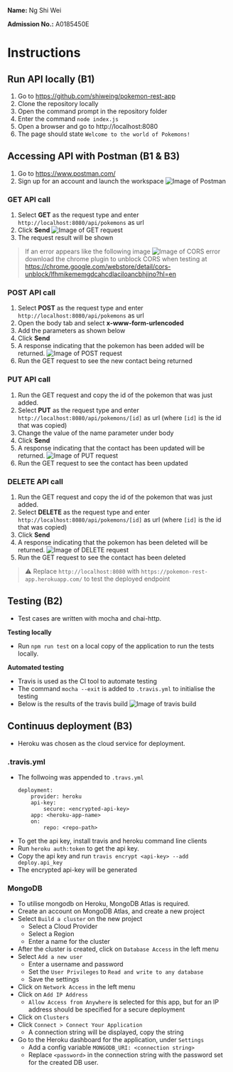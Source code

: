 **Name:** Ng Shi Wei

**Admission No.:** A0185450E

# Instructions
## Run API locally (B1)
1. Go to https://github.com/shiweing/pokemon-rest-app
1. Clone the repository locally
1. Open the command prompt in the repository folder
1. Enter the command `node index.js`
1. Open a browser and go to http://localhost:8080
1. The page should state `Welcome to the world of Pokemons!`

## Accessing API with Postman (B1 & B3)
1. Go to https://www.postman.com/
1. Sign up for an account and launch the workspace
![Image of Postman](images/postman.png)

### **GET** API call
1. Select **GET** as the request type and enter `http://localhost:8080/api/pokemons` as url
1. Click **Send**
![Image of GET request](images/get-request.png)
1. The request result will be shown

> If an error appears like the following image ![Image of CORS error](images/cors-error.png) download the chrome plugin to unblock CORS when testing at https://chrome.google.com/webstore/detail/cors-unblock/lfhmikememgdcahcdlaciloancbhjino?hl=en

### **POST** API call
1. Select **POST** as the request type and enter `http://localhost:8080/api/pokemons` as url
1. Open the body tab and select **x-www-form-urlencoded**
1. Add the parameters as shown below
1. Click **Send**
1. A response indicating that the pokemon has been added will be returned.
![Image of POST request](images/post-request.png)
1. Run the GET request to see the new contact being returned

### **PUT** API call
1. Run the GET request and copy the id of the pokemon that was just added.
1. Select **PUT** as the request type and enter `http://localhost:8080/api/pokemons/[id]` as url (where `[id]` is the id that was copied)
1. Change the value of the name parameter under body
1. Click **Send**
1. A response indicating that the contact has been updated will be returned.
![Image of PUT request](images/put-request.png)
1. Run the GET request to see the contact has been updated

### **DELETE** API call
1. Run the GET request and copy the id of the pokemon that was just added.
1. Select **DELETE** as the request type and enter `http://localhost:8080/api/pokemons/[id]` as url (where `[id]` is the id that was copied)
1. Click **Send**
1. A response indicating that the pokemon has been deleted will be returned.
![Image of DELETE request](images/delete-request.png)
1. Run the GET request to see the contact has been deleted

> :warning: Replace `http://localhost:8080` with `https://pokemon-rest-app.herokuapp.com/` to test the deployed endpoint

## Testing (B2)
- Test cases are written with mocha and chai-http.

**Testing locally**
- Run `npm run test` on a local copy of the application to run the tests locally.

**Automated testing**
- Travis is used as the CI tool to automate testing
- The command `mocha --exit` is added to `.travis.yml` to initialise the testing
- Below is the results of the travis build
![Image of travis build](images/test-results.png)

## Continuus deployment (B3)
- Heroku was chosen as the cloud service for deployment.

### .travis.yml
- The follwoing was appended to `.travs.yml`
    ```
    deployment:
        provider: heroku
        api-key:
            secure: <encrypted-api-key>
        app: <heroku-app-name>
        on:
            repo: <repo-path>
    ```
- To get the api key, install travis and heroku command line clients
- Run `heroku auth:token` to get the api key.
- Copy the api key and run `travis encrypt <api-key> --add deploy.api_key`
- The encrypted api-key will be generated

### MongoDB
- To utilise mongodb on Heroku, MongoDB Atlas is required.
- Create an account on MongoDB Atlas, and create a new project
- Select `Build a cluster` on the new project
    - Select a Cloud Provider
    - Select a Region
    - Enter a name for the cluster
- After the cluster is created, click on `Database Access` in the left menu
- Select `Add a new user`
    - Enter a username and password
    - Set the `User Privileges` to `Read and write to any database`
    - Save the settings
- Click on `Network Access` in the left menu
- Click on `Add IP Address`
    - `Allow Access from Anywhere` is selected for this app, but for an IP address should be specified for a secure deployment
- Click on `Clusters`
- Click `Connect > Connect Your Application`
    - A connection string will be displayed, copy the string
- Go to the Heroku dashboard for the application, under `Settings`
    - Add a config variable `MONGODB_URI: <connection string>`
    - Replace `<password>` in the connection string with the password set for the created DB user.
